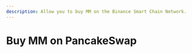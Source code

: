 ```yaml
---
description: Allow you to buy MM on the Binance Smart Chain Network.
---
```


# Buy MM on PancakeSwap

